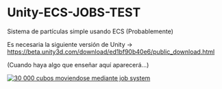 # Unity-ECS-JOBS-TEST
Sistema de partículas simple usando ECS (Probablemente)

Es necesaria la siguiente versión de Unity -> https://beta.unity3d.com/download/ed1bf90b40e6/public_download.html

(Cuando haya algo que enseñar aquí aparecerá...)

<a href="https://imgur.com/jMDI5TG"><img src="https://imgur.com/jMDI5TG" title="30 000 cubos moviendose mediante job system"/></a>
